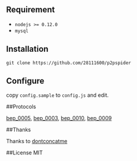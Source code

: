 
## Requirement

* `nodejs >= 0.12.0`
* `mysql`

## Installation

```
git clone https://github.com/28111600/p2pspider
```

## Configure

copy `config.sample` to `config.js` and edit.

##Protocols

[bep_0005](http://www.bittorrent.org/beps/bep_0005.html), [bep_0003](http://www.bittorrent.org/beps/bep_0003.html), [bep_0010](http://www.bittorrent.org/beps/bep_0010.html), [bep_0009](http://www.bittorrent.org/beps/bep_0009.html)

##Thanks

Thanks to [dontconcatme](https://github.com/dontcontactme/p2pspider)

##License
MIT

